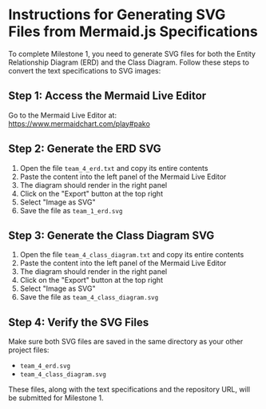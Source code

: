 # Instructions for Generating SVG Files from Mermaid.js Specifications

To complete Milestone 1, you need to generate SVG files for both the Entity Relationship Diagram (ERD) and the Class Diagram. Follow these steps to convert the text specifications to SVG images:

## Step 1: Access the Mermaid Live Editor

Go to the Mermaid Live Editor at:
https://www.mermaidchart.com/play#pako

## Step 2: Generate the ERD SVG

1. Open the file `team_4_erd.txt` and copy its entire contents
2. Paste the content into the left panel of the Mermaid Live Editor
3. The diagram should render in the right panel
4. Click on the "Export" button at the top right
5. Select "Image as SVG"
6. Save the file as `team_1_erd.svg`

## Step 3: Generate the Class Diagram SVG

1. Open the file `team_4_class_diagram.txt` and copy its entire contents
2. Paste the content into the left panel of the Mermaid Live Editor
3. The diagram should render in the right panel
4. Click on the "Export" button at the top right
5. Select "Image as SVG"
6. Save the file as `team_4_class_diagram.svg`

## Step 4: Verify the SVG Files

Make sure both SVG files are saved in the same directory as your other project files:

- `team_4_erd.svg`
- `team_4_class_diagram.svg`

These files, along with the text specifications and the repository URL, will be submitted for Milestone 1.
